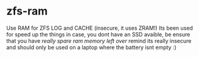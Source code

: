 # zfs-ram
Use RAM for ZFS LOG and CACHE (insecure, it uses ZRAM!)
Its been used for speed up the things in case, you dont have an SSD avaible, 
be ensure that you have _*really spare ram memory left over*_ remind its really insecure and should only be used on a laptop where the battery isnt empty :)
